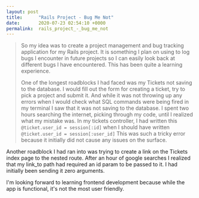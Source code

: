 ```yaml
---
layout: post
title:      "Rails Project - Bug Me Not"
date:       2020-07-23 02:54:10 +0000
permalink:  rails_project_-_bug_me_not
---
```



> So my idea was to create a project management and bug tracking application for my Rails project. It is something I plan on using to log bugs I encounter in future projects so I can easily look back at different bugs I have encountered. 
> This has been quite a learning experience. 
> 
> 
> One of the longest roadblocks I had faced was my Tickets not saving to the database. I would fill out the form for creating a ticket, try to pick a project and submit it. And while it was not throwing up any errors when I would check what SQL commands were being fired in my terminal I saw that it was not saving to the database. I spent two hours searching the internet, picking through my code, until I realized what my mistake was. In my tickets controller, I had written this `@ticket.user_id = session[:id]` when I should have written `@ticket.user_id = session[:user_id]` This was such a tricky error because it initially did not cause any issues on the surface. 
>

Another roadblock I had ran into was trying to create a link on the Tickets index page to the nested route. After an hour of google searches I realized that my link_to path had required an id param to be passed to it. I had initially been sending it zero arguments. 

I'm looking forward to learning frontend development because while the app is functional, it's not the most user friendly. 


